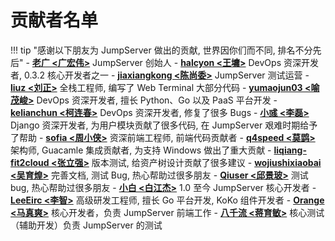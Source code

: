 # 贡献者名单

!!! tip "感谢以下朋友为 JumpServer 做出的贡献, 世界因你们而不同, 排名不分先后"
    - **[老广 <广宏伟>][ibuler]** JumpServer 创始人
    - **[halcyon <王墉>][halcyon]** DevOps 资深开发者, 0.3.2 核心开发者之一
    - **[jiaxiangkong <陈尚委>][jiaxiangkong]** JumpServer 测试运营
    - **[liuz <刘正>][liuz]** 全栈工程师, 编写了 Web Terminal 大部分代码
    - **[yumaojun03 <喻茂峻>][yumaojun03]** DevOps 资深开发者, 擅长 Python、Go 以及 PaaS 平台开发
    - **[kelianchun <柯连春>][kelianchun]** DevOps 资深开发者, 修复了很多 Bugs
    - **[小彧 <李磊>][小彧]** Django 资深开发者, 为用户模块贡献了很多代码, 在 JumpServer 艰难时期给予了帮助
    - **[sofia <周小侠>][sofia]** 资深前端工程师, 前端代码贡献者
    - **[q4speed <莫鹍>][q4speed]** 架构师, Guacamle 集成贡献者, 为支持 Windows 做出了重大贡献
    - **[liqiang-fit2cloud <张立强>][liqiang-fit2cloud]** 版本测试, 给资产树设计贡献了很多建议
    - **[wojiushixiaobai <吴育煌>][wojiushixiaobai]** 完善文档, 测试 Bug, 热心帮助过很多朋友
    - **[Qiuser <邱景玻>][Qiuser]** 测试 bug, 热心帮助过很多朋友
    - **[小白 <白江杰>][BaiJiangJie]** 1.0 至今 JumpServer 核心开发者
    - **[LeeEirc <李智>][LeeEirc]** 高级研发工程师, 擅长 Go 平台开发, KoKo 组件开发者
    - **[Orange <马真爽>][Orange]** 核心开发者，负责 JumpServer 前端工作
    - **[八千流 <蒋育敏>][八千流]** 核心测试（辅助开发）负责 JumpServer 的测试

[ibuler]: https://github.com/ibuler
[halcyon]: https://github.com/halcyon
[jiaxiangkong]: https://github.com/jiaxiangkong
[liuz]: https://github.com/liuz
[yumaojun03]: https://github.com/yumaojun03
[kelianchun]: https://github.com/kelianchun
[小彧]: https://github.com/xkong
[sofia]: https://github.com/sofia
[q4speed]: https://github.com/q4speed
[liqiang-fit2cloud]: https://github.com/liqiang-fit2cloud
[wojiushixiaobai]: https://github.com/wojiushixiaobai
[Qiuser]: https://github.com/qiuDar
[LeeEirc]: https://github.com/LeeEirc
[Orange]: https://github.com/orangemio
[八千流]: https://github.com/jym503558564
[BaiJiangJie]: https://github.com/BaiJiangJie
